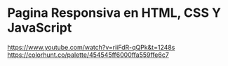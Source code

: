 # Pagina Responsiva en HTML, CSS Y JavaScript
https://www.youtube.com/watch?v=riiFdR-qQPk&t=1248s
https://colorhunt.co/palette/454545ff6000ffa559ffe6c7
